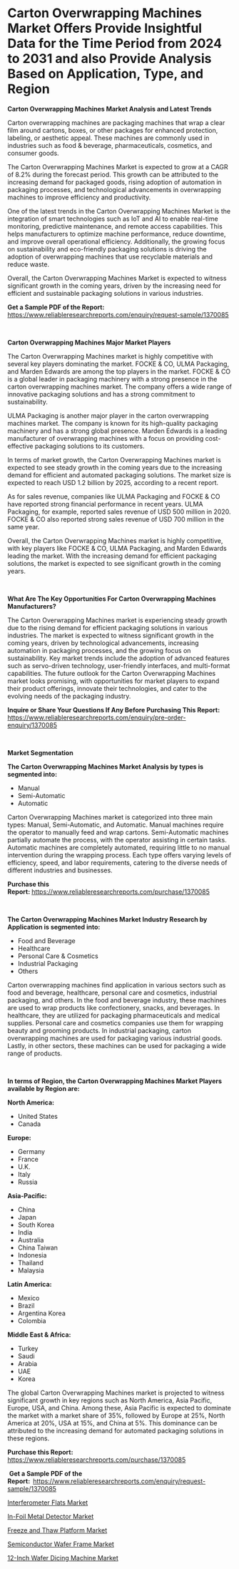 <p><h1>Carton Overwrapping Machines Market Offers Provide Insightful Data for the Time Period from 2024 to 2031 and also Provide Analysis Based on Application, Type, and Region</h1></p><p><strong>Carton Overwrapping Machines Market Analysis and Latest Trends</strong></p>
<p><p>Carton overwrapping machines are packaging machines that wrap a clear film around cartons, boxes, or other packages for enhanced protection, labeling, or aesthetic appeal. These machines are commonly used in industries such as food & beverage, pharmaceuticals, cosmetics, and consumer goods.</p><p>The Carton Overwrapping Machines Market is expected to grow at a CAGR of 8.2% during the forecast period. This growth can be attributed to the increasing demand for packaged goods, rising adoption of automation in packaging processes, and technological advancements in overwrapping machines to improve efficiency and productivity.</p><p>One of the latest trends in the Carton Overwrapping Machines Market is the integration of smart technologies such as IoT and AI to enable real-time monitoring, predictive maintenance, and remote access capabilities. This helps manufacturers to optimize machine performance, reduce downtime, and improve overall operational efficiency. Additionally, the growing focus on sustainability and eco-friendly packaging solutions is driving the adoption of overwrapping machines that use recyclable materials and reduce waste.</p><p>Overall, the Carton Overwrapping Machines Market is expected to witness significant growth in the coming years, driven by the increasing need for efficient and sustainable packaging solutions in various industries.</p></p>
<p><strong>Get a Sample PDF of the Report:&nbsp;</strong> <a href="https://www.reliableresearchreports.com/enquiry/request-sample/1370085">https://www.reliableresearchreports.com/enquiry/request-sample/1370085</a></p>
<p>&nbsp;</p>
<p><strong>Carton Overwrapping Machines Major Market Players</strong></p>
<p><p>The Carton Overwrapping Machines market is highly competitive with several key players dominating the market. FOCKE & CO, ULMA Packaging, and Marden Edwards are among the top players in the market. FOCKE & CO is a global leader in packaging machinery with a strong presence in the carton overwrapping machines market. The company offers a wide range of innovative packaging solutions and has a strong commitment to sustainability.</p><p>ULMA Packaging is another major player in the carton overwrapping machines market. The company is known for its high-quality packaging machinery and has a strong global presence. Marden Edwards is a leading manufacturer of overwrapping machines with a focus on providing cost-effective packaging solutions to its customers.</p><p>In terms of market growth, the Carton Overwrapping Machines market is expected to see steady growth in the coming years due to the increasing demand for efficient and automated packaging solutions. The market size is expected to reach USD 1.2 billion by 2025, according to a recent report.</p><p>As for sales revenue, companies like ULMA Packaging and FOCKE & CO have reported strong financial performance in recent years. ULMA Packaging, for example, reported sales revenue of USD 500 million in 2020. FOCKE & CO also reported strong sales revenue of USD 700 million in the same year.</p><p>Overall, the Carton Overwrapping Machines market is highly competitive, with key players like FOCKE & CO, ULMA Packaging, and Marden Edwards leading the market. With the increasing demand for efficient packaging solutions, the market is expected to see significant growth in the coming years.</p></p>
<p>&nbsp;</p>
<p><strong>What Are The Key Opportunities For Carton Overwrapping Machines Manufacturers?</strong></p>
<p><p>The Carton Overwrapping Machines market is experiencing steady growth due to the rising demand for efficient packaging solutions in various industries. The market is expected to witness significant growth in the coming years, driven by technological advancements, increasing automation in packaging processes, and the growing focus on sustainability. Key market trends include the adoption of advanced features such as servo-driven technology, user-friendly interfaces, and multi-format capabilities. The future outlook for the Carton Overwrapping Machines market looks promising, with opportunities for market players to expand their product offerings, innovate their technologies, and cater to the evolving needs of the packaging industry.</p></p>
<p><strong>Inquire or Share Your Questions If Any Before Purchasing This Report:</strong> <a href="https://www.reliableresearchreports.com/enquiry/pre-order-enquiry/1370085">https://www.reliableresearchreports.com/enquiry/pre-order-enquiry/1370085</a></p>
<p>&nbsp;</p>
<p><strong>Market Segmentation</strong></p>
<p><strong>The Carton Overwrapping Machines Market Analysis by types is segmented into:</strong></p>
<p><ul><li>Manual</li><li>Semi-Automatic</li><li>Automatic</li></ul></p>
<p><p>Carton Overwrapping Machines market is categorized into three main types: Manual, Semi-Automatic, and Automatic. Manual machines require the operator to manually feed and wrap cartons. Semi-Automatic machines partially automate the process, with the operator assisting in certain tasks. Automatic machines are completely automated, requiring little to no manual intervention during the wrapping process. Each type offers varying levels of efficiency, speed, and labor requirements, catering to the diverse needs of different industries and businesses.</p></p>
<p><strong>Purchase this Report:&nbsp;</strong><a href="https://www.reliableresearchreports.com/purchase/1370085">https://www.reliableresearchreports.com/purchase/1370085</a></p>
<p>&nbsp;</p>
<p><strong>The Carton Overwrapping Machines Market Industry Research by Application is segmented into:</strong></p>
<p><ul><li>Food and Beverage</li><li>Healthcare</li><li>Personal Care & Cosmetics</li><li>Industrial Packaging</li><li>Others</li></ul></p>
<p><p>Carton overwrapping machines find application in various sectors such as food and beverage, healthcare, personal care and cosmetics, industrial packaging, and others. In the food and beverage industry, these machines are used to wrap products like confectionery, snacks, and beverages. In healthcare, they are utilized for packaging pharmaceuticals and medical supplies. Personal care and cosmetics companies use them for wrapping beauty and grooming products. In industrial packaging, carton overwrapping machines are used for packaging various industrial goods. Lastly, in other sectors, these machines can be used for packaging a wide range of products.</p></p>
<p>&nbsp;</p>
<p><strong>In terms of Region, the Carton Overwrapping Machines Market Players available by Region are:</strong></p>
<p>
    <p> <strong> North America: </strong>
        <ul>
            <li>United States</li>
            <li>Canada</li>
        </ul>
        </p> 
    <p> <strong> Europe: </strong>
        <ul>
            <li>Germany</li>
            <li>France</li>
            <li>U.K.</li>
            <li>Italy</li>
            <li>Russia</li>
        </ul>
        </p> 
    <p> <strong> Asia-Pacific: </strong>
        <ul>
            <li>China</li>
            <li>Japan</li>
            <li>South Korea</li>
            <li>India</li>
            <li>Australia</li>
            <li>China Taiwan</li>
            <li>Indonesia</li>
            <li>Thailand</li>
            <li>Malaysia</li>
        </ul>
        </p> 
    <p> <strong> Latin America: </strong>
        <ul>
            <li>Mexico</li>
            <li>Brazil</li>
            <li>Argentina Korea</li>
            <li>Colombia</li>
        </ul>
        </p> 
    <p> <strong> Middle East & Africa: </strong>
        <ul>
            <li>Turkey</li>
            <li>Saudi</li>
            <li>Arabia</li>
            <li>UAE</li>
            <li>Korea</li>
        </ul>
    </p>
    </p>
<p><p>The global Carton Overwrapping Machines market is projected to witness significant growth in key regions such as North America, Asia Pacific, Europe, USA, and China. Among these, Asia Pacific is expected to dominate the market with a market share of 35%, followed by Europe at 25%, North America at 20%, USA at 15%, and China at 5%. This dominance can be attributed to the increasing demand for automated packaging solutions in these regions.</p></p>
<p><strong>Purchase this Report: </strong><a href="https://www.reliableresearchreports.com/purchase/1370085">https://www.reliableresearchreports.com/purchase/1370085</a></p>
<p>&nbsp;<strong>Get a Sample PDF of the Report:&nbsp;&nbsp;</strong><a href="https://www.reliableresearchreports.com/enquiry/request-sample/1370085">https://www.reliableresearchreports.com/enquiry/request-sample/1370085</a></p>
<p><strong></strong></p>
<p><p><a href="https://medium.com/@elvirabogdani08/interferometer-flats-market-insight-market-trends-growth-forecasted-from-2024-to-2031-7b922a379947">Interferometer Flats Market</a></p><p><a href="https://medium.com/@elvirabogdani08/in-foil-metal-detector-market-the-key-to-successful-business-strategy-forecast-till-2031-e0e0a57fa9ea">In-Foil Metal Detector Market</a></p><p><a href="https://medium.com/@angelaarnold1941/freeze-and-thaw-platform-market-analysis-and-sze-forecasted-for-period-from-2024-to-2031-91f47ce8e1ee">Freeze and Thaw Platform Market</a></p><p><a href="https://medium.com/@scottford2001/semiconductor-wafer-frame-market-report-reveals-the-latest-trends-and-growth-opportunities-of-this-c8fc7cdc36f0">Semiconductor Wafer Frame Market</a></p><p><a href="https://medium.com/@scottford2001/analyzing-12-inch-wafer-dicing-machine-market-global-industry-perspective-and-forecast-2024-to-d59f81c036ae">12-Inch Wafer Dicing Machine Market</a></p></p>